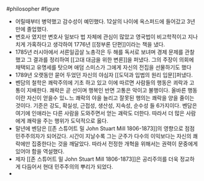 #philosopher #figure
- 어릴때부터 병약했고 감수성이 예민했다. 12살의 나이에 옥스퍼드에 들어갔고 3년만에 졸업했다.
- 변호사 였지만 변호사 일보다 법 자체에 관심이 많았고 영국법이 비고학적이고 지나치게 가혹하다고 생각하여 1776년 [[정부론 단편]]이라는 책을 냈다.
- 1785년 러시아에서 서른일곱살 노총각은 두 해를 독서로 보녀며 경제 문제를 관찰했고 그 결과를 정리하여 [[고대 대금을 위한 변론]]을 퍼냈다. 그의 주장이 의회에 채택되고 유명세를 탓으며 애덤 스미스가 그에게 자신의 전집을 선물하기도 했다
- 1789년 오랫동안 묻어 두었던 자신의 야심자 [[도덕과 입법의 원리 입문]]퍼냈다.
- 벤담의 철학은 쾌락주의에 기초 하고 있고 이에 따르면 사람들의 행동은 쾨락과 고통이 지배한다. 쾌락은 곧 선이며 행복인 반면 고통은 악이고 불행이다. 올바른 행동이란 자신이 얻을수 있ㄴ느 쾌락의 야을 늘리고 잘못된 행의는 쾌락을 양을 줄이는 것이다. 기준은 강도, 확실성, 근접성, 생산성, 지속성, 순수성 들 6가지이다. 벤담은 여기에 인애라는 다른 사람을 도와주면서 얻는 괘락도 더한다. 따라서 더 많은 사람에게 쾌락을 주는 행위가 도덕적으로 옳다.
- 말년에 벤담은 [[존 스튜어트 밀 John Stuart Mill 1806-1873]]의 영향으로 점점 민주주의자가 되어갔다. 시간이 지날수록 그는 군주가 다수의 이익보다는 자신의 쾌락에만 집중한다는 것을 깨달았다. 따라서 전정한 개혁을 위해서는 권력이 문중에게 있어야 함을 역설했다.
- 제자 [[존 스튜어트 밀 John Stuart Mill 1806-1873]]은 공리주의를 더욱 정교하게 다듬어서 현대 민주주의의 뿌리가 되었다. 
- 

